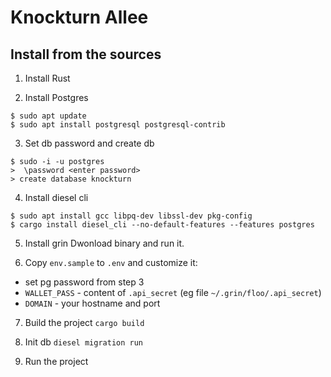 # Knockturn Allee


## Install from the sources

1. Install Rust

2. Install Postgres

```
$ sudo apt update
$ sudo apt install postgresql postgresql-contrib
```

3. Set db password and create db

```
$ sudo -i -u postgres
>  \password <enter password>
> create database knockturn
```

4. Install diesel cli
```
$ sudo apt install gcc libpq-dev libssl-dev pkg-config
$ cargo install diesel_cli --no-default-features --features postgres
```

5. Install grin
Dwonload binary and run it.

6. Copy `env.sample` to `.env` and customize it:
- set pg password from step 3
- `WALLET_PASS` - content of `.api_secret` (eg file `~/.grin/floo/.api_secret`)
- `DOMAIN` - your hostname and port

7. Build the project
`cargo build`

8. Init db
`diesel migration run`

9. Run the project
